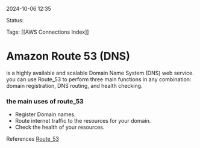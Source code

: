 2024-10-06 12:35

Status:

Tags:
[[AWS Connections Index]]

# Amazon Route 53 (DNS)

is a highly available and scalable Domain Name System (DNS) web service. you can use Route_53 to perform three main functions in any combination: domain registration, DNS routing, and health checking.

### the main uses of route_53
- Register Domain names.
- Route internet traffic to the resources for your domain.
- Check the health of your resources.


References 
[Route_53](https://docs.aws.amazon.com/es_es/Route53/latest/DeveloperGuide/Welcome.html)
